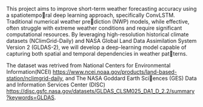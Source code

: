This project aims to improve short-term weather forecasting accuracy using a spatiotemporal deep learning approach, specifically ConvLSTM. Traditional numerical weather prediction (NWP) models, while effective, often struggle with extreme weather conditions and require significant computational resources.
By leveraging high-resolution historical climate datasets (NClimGrid-Daily) and NASA Global Land Data Assimilation System Version 2 (GLDAS-2), we will develop a deep-learning model capable of capturing both spatial and temporal dependencies in weather patterns.

The dataset was retrived from National Centers for Environmental Information(NCEI) https://www.ncei.noaa.gov/products/land-based-station/nclimgrid-daily, and The NASA Goddard Earth Sciences (GES) Data and Information Services Center (DISC) https://disc.gsfc.nasa.gov/datasets/GLDAS_CLSM025_DA1_D_2.2/summary?keywords=GLDAS.

